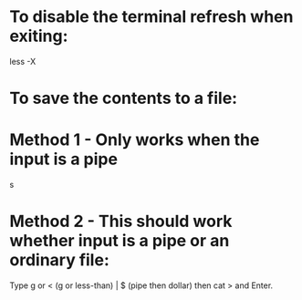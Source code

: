 # To disable the terminal refresh when exiting:

less -X

# To save the contents to a file:

# Method 1 - Only works when the input is a pipe

s <filename>

# Method 2 - This should work whether input is a pipe or an ordinary file:

Type g or < (g or less-than) | $ (pipe then dollar) then cat > <filename> and Enter.
